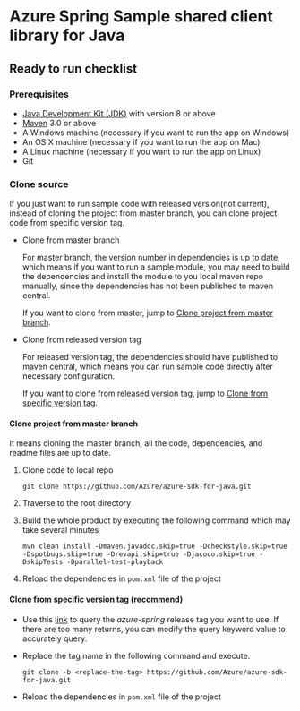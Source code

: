 # Azure Spring Sample shared client library for Java

## Ready to run checklist
### Prerequisites
- [Java Development Kit (JDK)][jdk_link] with version 8 or above
- [Maven][maven] 3.0 or above
- A Windows machine (necessary if you want to run the app on Windows)
- An OS X machine (necessary if you want to run the app on Mac)
- A Linux machine (necessary if you want to run the app on Linux)
- Git

### Clone source
If you just want to run sample code with released version(not current), instead of cloning the project from master branch, you can clone project code from specific version tag.

- Clone from master branch

  For master branch, the version number in dependencies is up to date, which means if you want to run a sample module, you may need to build the dependencies and install the module to you local maven repo manually, since the dependencies has not been published to maven central.

  If you want to clone from master, jump to [Clone project from master branch](#clone-project-from-master-branch).

- Clone from released version tag

  For released version tag, the dependencies should have published to maven central, which means you can run sample code directly after necessary configuration.

  If you want to clone from released version tag, jump to [Clone from specific version tag](#clone-from-specific-version-tag-recommend).

#### Clone project from master branch
It means cloning the master branch, all the code, dependencies, and readme files are up to date.

1. Clone code to local repo 

   ```
   git clone https://github.com/Azure/azure-sdk-for-java.git
   ```

2. Traverse to the root directory

3. Build the whole product by executing the following command which may take several minutes

   ```
   mvn clean install -Dmaven.javadoc.skip=true -Dcheckstyle.skip=true -Dspotbugs.skip=true -Drevapi.skip=true -Djacoco.skip=true -DskipTests -Dparallel-test-playback
   ```

4. Reload the dependencies in `pom.xml` file of the project

#### Clone from specific version tag (recommend)

- Use this [link][azure_spring_release_tags] to query the *azure-spring* release tag you want to use. If there are too many returns, you can modify the query keyword value to accurately query.
- Replace the tag name in the following command and execute.
  
    ```shell script
    git clone -b <replace-the-tag> https://github.com/Azure/azure-sdk-for-java.git
    ```
    
- Reload the dependencies in `pom.xml` file of the project

<!-- Links -->
[maven]: https://maven.apache.org/
[jdk_link]: https://docs.microsoft.com/java/azure/jdk/?view=azure-java-stable
[azure_spring_release_tags]: https://github.com/Azure/azure-sdk-for-java/refs-tags/master?source_action=disambiguate&source_controller=files&tag_name=master&q=azure-spring
